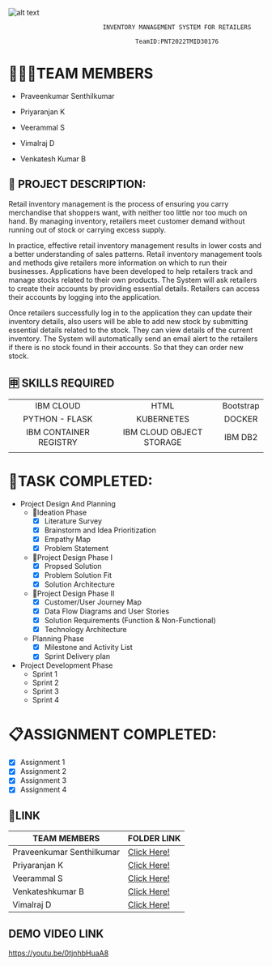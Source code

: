 ![alt text](https://upload.wikimedia.org/wikipedia/commons/5/51/IBM_logo.svg)

                              INVENTORY MANAGEMENT SYSTEM FOR RETAILERS

                                       TeamID:PNT2022TMID30176 
    



# **🧑🏻👩TEAM MEMBERS**
- Praveenkumar Senthilkumar

- Priyaranjan K

- Veerammal S

- Vimalraj D

- Venkatesh Kumar B    



## **📜 PROJECT DESCRIPTION:**

Retail inventory management is the process of ensuring you carry merchandise that shoppers want, with neither too little nor too much on hand. By managing inventory, retailers meet customer demand without running out of stock or carrying excess supply.

In practice, effective retail inventory management results in lower costs and a better understanding of sales patterns. Retail inventory management tools and methods give retailers more information on which to run their businesses. Applications have been developed to help retailers track and manage stocks related to their own products. The System will ask retailers to create their accounts by providing essential details. Retailers can access their accounts by logging into the application.

Once retailers successfully log in to the application they can update their inventory details, also users will be able to add new stock by submitting essential details related to the stock. They can view details of the current inventory. The System will automatically send an email alert to the retailers if there is no stock found in their accounts.  So that they can order new stock.


## 🈸 **SKILLS REQUIRED**
|    |   |   |
| :---:         |     :---:      |          :---: | 
| IBM CLOUD   | HTML     | Bootstrap    | JAVASCRIPT | 
| PYTHON - FLASK    | KUBERNETES      | DOCKER    |
| IBM CONTAINER REGISTRY | IBM CLOUD OBJECT STORAGE | IBM DB2 |
| | | |



# **📗TASK COMPLETED:**

- Project Design And Planning
  - 🧩Ideation Phase
    - [x] Literature Survey  
    - [x] Brainstorm and Idea Prioritization  
    - [x] Empathy Map  
    - [x] Problem Statement  
  - 📝Project Design Phase I
    - [x] Propsed Solution  
    - [x] Problem Solution Fit  
    - [x] Solution Architecture  
  - 📝Project Design Phase II
    - [x] Customer/User Journey Map  
    - [x] Data Flow Diagrams and User Stories  
    - [x] Solution Requirements (Function & Non-Functional)  
    - [x] Technology Architecture  
  - Planning Phase 
    - [x] Milestone and Activity List
    - [x] Sprint Delivery plan
- Project Development Phase
    - Sprint 1
    - Sprint 2
    - Sprint 3
    - Sprint 4 

# **📋ASSIGNMENT COMPLETED:**
  - [x] Assignment 1  
  - [x] Assignment 2  
  - [x] Assignment 3  
  - [x] Assignment 4
  
## **🔗LINK**

| TEAM MEMBERS | FOLDER LINK    |
| ------------- | ------------- |
| Praveenkumar Senthilkumar | [Click Here!](https://github.com/IBM-EPBL/IBM-Project-18747-1659689186/tree/main/Assignments/Team%20Lead)                  
| Priyaranjan K | [Click Here!](https://github.com/IBM-EPBL/IBM-Project-18747-1659689186/tree/main/Assignments/Team%20Member%201)  
| Veerammal S     | [Click Here!](https://github.com/IBM-EPBL/IBM-Project-18747-1659689186/tree/main/Assignments/Team%20Member%202)  
| Venkateshkumar B  | [Click Here!](https://github.com/IBM-EPBL/IBM-Project-18747-1659689186/tree/main/Assignments/Team%20Member%203)  
| Vimalraj D |[Click Here!](https://github.com/IBM-EPBL/IBM-Project-18747-1659689186/tree/main/Assignments/Team%20Member%204)  


## **DEMO VIDEO LINK**
https://youtu.be/0tjnhbHuaA8